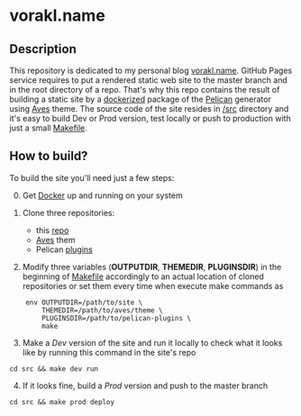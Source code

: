 # vorakl.name

## Description

This repository is dedicated to my personal blog [vorakl.name](https://vorakl.name/).
GitHub Pages service requires to put a rendered static web site to the master
branch and in the root directory of a repo. That's why this repo contains
the result of building a static site by a [dockerized](https://github.com/vorakl/docker-images/tree/master/alpine-pelican)
package of the [Pelican](https://github.com/getpelican/pelican) generator using
[Aves](https://github.com/vorakl/aves) theme. The source code of the site resides
in [/src](https://github.com/vorakl/vorakl.github.io/tree/master/src)
directory and it's easy to build Dev or Prod version, test locally or push to production
with just a small [Makefile](https://github.com/vorakl/vorakl.github.io/blob/master/src/Makefile).

## How to build?

To build the site you'll need just a few steps:

0. Get [Docker](https://github.com/docker) up and running on your system

1. Clone three repositories:
    - this [repo](https://github.com/vorakl/vorakl.github.io.git)
    - [Aves](https://github.com/vorakl/aves.git) them
    - Pelican [plugins](https://github.com/getpelican/pelican-plugins)

2. Modify three variables (**OUTPUTDIR**, **THEMEDIR**, **PLUGINSDIR**) in the
beginning of [Makefile](https://github.com/vorakl/vorakl.github.io/blob/master/src/Makefile#L1)
accordingly to an actual location of cloned repositories or set them every time
when execute make commands as

```
    env OUTPUTDIR=/path/to/site \
        THEMEDIR=/path/to/aves/theme \
        PLUGINSDIR=/path/to/pelican-plugins \
        make
```

3. Make a *Dev* version of the site and run it locally to check what it looks
like by running this command in the site's repo

```
cd src && make dev run
```

4. If it looks fine, build a *Prod* version and push to the master branch

```
cd src && make prod deploy
```
